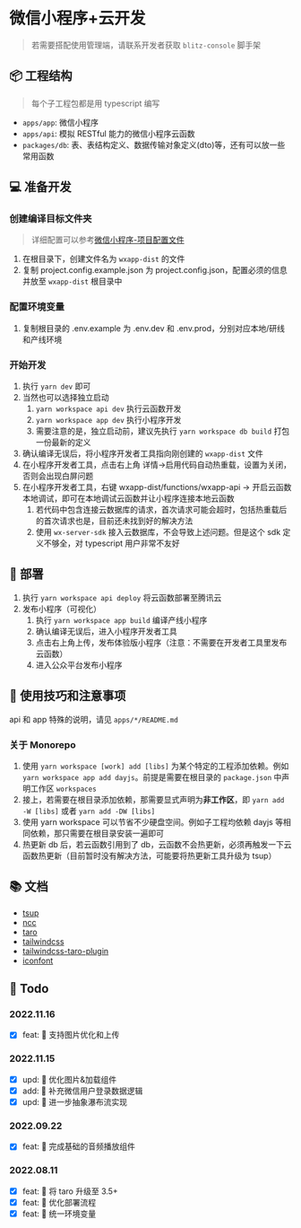 # 微信小程序+云开发

> 若需要搭配使用管理端，请联系开发者获取 `blitz-console` 脚手架

## 📦 工程结构

> 每个子工程包都是用 typescript 编写

- `apps/app`: 微信小程序
- `apps/api`: 模拟 RESTful 能力的微信小程序云函数
- `packages/db`: 表、表结构定义、数据传输对象定义(dto)等，还有可以放一些常用函数

## 💻 准备开发

### 创建编译目标文件夹

> 详细配置可以参考[微信小程序-项目配置文件](https://developers.weixin.qq.com/miniprogram/dev/devtools/projectconfig.html)

1. 在根目录下，创建文件名为 `wxapp-dist` 的文件
2. 复制 project.config.example.json 为 project.config.json，配置必须的信息并放至 `wxapp-dist` 根目录中

### 配置环境变量

1. 复制根目录的 .env.example 为 .env.dev 和 .env.prod，分别对应本地/研线和产线环境

### 开始开发

1. 执行 `yarn dev` 即可
2. 当然也可以选择独立启动
   1. `yarn workspace api dev` 执行云函数开发
   2. `yarn workspace app dev` 执行小程序开发
   3. 需要注意的是，独立启动前，建议先执行 `yarn workspace db build` 打包一份最新的定义
3. 确认编译无误后，将小程序开发者工具指向刚创建的 `wxapp-dist` 文件
4. 在小程序开发者工具，点击右上角 详情->启用代码自动热重载，设置为关闭，否则会出现白屏问题
5. 在小程序开发者工具，右键 wxapp-dist/functions/wxapp-api -> 开启云函数本地调试，即可在本地调试云函数并让小程序连接本地云函数
   1. 若代码中包含连接云数据库的请求，首次请求可能会超时，包括热重载后的首次请求也是，目前还未找到好的解决方法
   2. 使用 `wx-server-sdk` 接入云数据库，不会导致上述问题。但是这个 sdk 定义不够全，对 typescript 用户非常不友好

## 🚀 部署

1. 执行 `yarn workspace api deploy` 将云函数部署至腾讯云
2. 发布小程序（可视化）
   1. 执行 `yarn workspace app build` 编译产线小程序
   2. 确认编译无误后，进入小程序开发者工具
   3. 点击右上角上传，发布体验版小程序（注意：不需要在开发者工具里发布云函数）
   4. 进入公众平台发布小程序

## 🤔️ 使用技巧和注意事项

api 和 app 特殊的说明，请见 `apps/*/README.md`

### 关于 Monorepo

1. 使用 `yarn workspace [work] add [libs]` 为某个特定的工程添加依赖。例如 `yarn workspace app add dayjs`。前提是需要在根目录的 `package.json` 中声明工作区 `workspaces`
2. 接上，若需要在根目录添加依赖，那需要显式声明为**非工作区**，即 `yarn add -W [libs]` 或者 `yarn add -DW [libs]`
3. 使用 yarn workspace 可以节省不少硬盘空间。例如子工程均依赖 dayjs 等相同依赖，那只需要在根目录安装一遍即可
4. 热更新 db 后，若云函数引用到了 db，云函数不会热更新，必须再触发一下云函数热更新（目前暂时没有解决方法，可能要将热更新工具升级为 tsup）

## 📚 文档

- [tsup](https://tsup.egoist.sh/)
- [ncc](https://github.com/vercel/ncc)
- [taro](https://github.com/NervJS/taro)
- [tailwindcss](https://tailwindcss.com/)
- [tailwindcss-taro-plugin](https://github.com/dcasia/mini-program-tailwind)
- [iconfont](https://www.iconfont.cn/)

## 📒 Todo

### 2022.11.16

- [x] feat: 🚀 支持图片优化和上传

### 2022.11.15

- [x] upd: 🔧 优化图片&加载组件
- [x] add: 🔌 补充微信用户登录数据逻辑
- [x] upd: 💅 进一步抽象瀑布流实现

### 2022.09.22

- [x] feat: 🚀 完成基础的音频播放组件

### 2022.08.11

- [x] feat: 🚀 将 taro 升级至 3.5+
- [x] feat: 🚀 优化部署流程
- [x] feat: 🚀 统一环境变量
